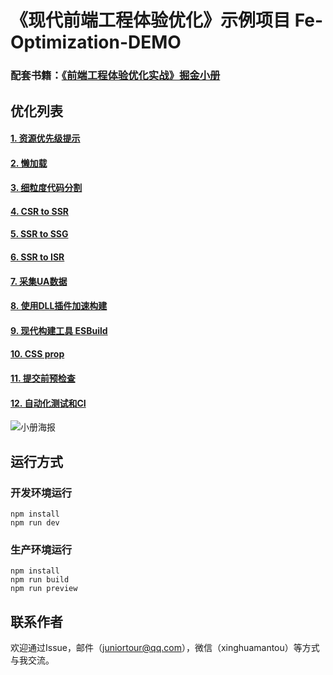 # 《现代前端工程体验优化》示例项目 Fe-Optimization-DEMO
### 配套书籍：[《前端工程体验优化实战》掘金小册](https://juejin.cn/book/7306163555449962533)


## 优化列表
#### [1. 资源优先级提示](https://github.com/JuniorTour/fe-optimization-demo/pull/1)
#### [2. 懒加载](https://github.com/JuniorTour/fe-optimization-demo/pull/2)
#### [3. 细粒度代码分割](https://github.com/JuniorTour/fe-optimization-demo/pull/3)
#### [4. CSR to SSR](https://github.com/JuniorTour/fe-optimization-demo/pull/4)
#### [5. SSR to SSG](https://github.com/JuniorTour/fe-optimization-demo/pull/5)
#### [6. SSR to ISR](https://github.com/JuniorTour/fe-optimization-demo/pull/6)
#### [7. 采集UA数据](https://github.com/JuniorTour/fe-optimization-demo/pull/7)
#### [8. 使用DLL插件加速构建](https://github.com/JuniorTour/fe-optimization-demo/pull/8)
#### [9. 现代构建工具 ESBuild](https://github.com/JuniorTour/fe-optimization-demo/pull/9)
#### [10. CSS prop](https://github.com/JuniorTour/fe-optimization-demo/pull/10)
#### [11. 提交前预检查](https://github.com/JuniorTour/fe-optimization-demo/pull/11)
#### [12. 自动化测试和CI](https://github.com/JuniorTour/fe-optimization-demo/pull/12)

![小册海报](https://p9-juejin.byteimg.com/tos-cn-i-k3u1fbpfcp/cba300fcaa8a44d386ad1c1f229f205a~tplv-k3u1fbpfcp-jj-mark:518:0:0:0:q68.avis#?w=4320\&h=7680\&s=5979389\&e=jpg\&b=5eb198)

## 运行方式
### 开发环境运行
``` shell
npm install
npm run dev
```
### 生产环境运行
``` shell
npm install
npm run build
npm run preview
```

## 联系作者
欢迎通过Issue，邮件（juniortour@qq.com），微信（xinghuamantou）等方式与我交流。
